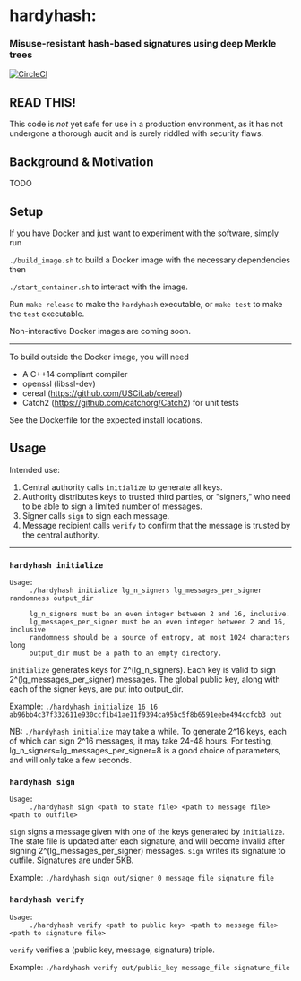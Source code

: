 # hardyhash:
### Misuse-resistant hash-based signatures using deep Merkle trees

[![CircleCI](https://circleci.com/gh/ostrowr/hardyhash.svg?style=svg&circle-token=a2f0d46f80c258b7cb5f14122256ea693ac99e92)](https://circleci.com/gh/ostrowr/hardyhash)

## READ THIS!
This code is *not* yet safe for use in a production environment, as it has not undergone a thorough audit and is surely riddled with security flaws.

## Background & Motivation
TODO

## Setup
If you have Docker and just want to experiment with the software, simply run

`./build_image.sh` to build a Docker image with the necessary dependencies
then

`./start_container.sh` to interact with the image.

Run `make release` to make the `hardyhash` executable, or `make test` to make the `test` executable.

Non-interactive Docker images are coming soon.

---

To build outside the Docker image, you will need
* A C++14 compliant compiler
* openssl (libssl-dev)
* cereal (https://github.com/USCiLab/cereal)
* Catch2 (https://github.com/catchorg/Catch2) for unit tests

See the Dockerfile for the expected install locations.

## Usage

Intended use:
1. Central authority calls `initialize` to generate all keys.
2. Authority distributes keys to trusted third parties, or "signers," who need to be able to sign a limited number of messages.
3. Signer calls `sign` to sign each message.
4. Message recipient calls `verify` to confirm that the message is trusted by the central authority.


---

### `hardyhash initialize`
    Usage:
	     ./hardyhash initialize lg_n_signers lg_messages_per_signer randomness output_dir

	     lg_n_signers must be an even integer between 2 and 16, inclusive.
	     lg_messages_per_signer must be an even integer between 2 and 16, inclusive
	     randomness should be a source of entropy, at most 1024 characters long
	     output_dir must be a path to an empty directory.

`initialize` generates keys for 2^(lg_n_signers). Each key is valid to sign 2^(lg_messages_per_signer) messages. The global public key, along with each of the signer keys, are put into output_dir.

Example: `./hardyhash initialize 16 16 ab96bb4c37f332611e930ccf1b41ae11f9394ca95bc5f8b6591eebe494ccfcb3 out`

NB: `./hardyhash initialize` may take a while. To generate 2^16 keys, each of which can sign 2^16 messages, it may take 24-48 hours. For testing, lg_n_signers=lg_messages_per_signer=8 is a good choice of parameters, and will only take a few seconds.

### `hardyhash sign`
    Usage:
	     ./hardyhash sign <path to state file> <path to message file> <path to outfile>

`sign` signs a message given with one of the keys generated by `initialize`. The state file is updated after each signature, and will become invalid after signing 2^(lg_messages_per_signer) messages. `sign` writes its signature to outfile. Signatures are under 5KB.

Example: `./hardyhash sign out/signer_0 message_file signature_file`

### `hardyhash verify`
    Usage:
	     ./hardyhash verify <path to public key> <path to message file> <path to signature file>

`verify` verifies a (public key, message, signature) triple.

Example: `./hardyhash verify out/public_key message_file signature_file`
